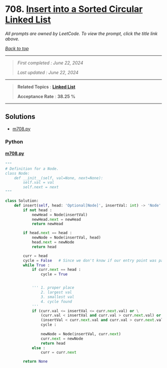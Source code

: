 # 708. [Insert into a Sorted Circular Linked List](<https://leetcode.com/problems/insert-into-a-sorted-circular-linked-list>)

*All prompts are owned by LeetCode. To view the prompt, click the title link above.*

*[Back to top](<../README.md>)*

------

> *First completed : June 22, 2024*
>
> *Last updated : June 22, 2024*

------

> **Related Topics** : **[Linked List](<by_topic/Linked List.md>)**
>
> **Acceptance Rate** : **38.25 %**

------

## Solutions

- [m708.py](<../my-submissions/m708.py>)
### Python
#### [m708.py](<../my-submissions/m708.py>)
```Python
"""
# Definition for a Node.
class Node:
    def __init__(self, val=None, next=None):
        self.val = val
        self.next = next
"""

class Solution:
    def insert(self, head: 'Optional[Node]', insertVal: int) -> 'Node':
        if not head :
            newHead = Node(insertVal)
            newHead.next = newHead
            return newHead

        if head.next == head :
            newNode = Node(insertVal, head)
            head.next = newNode
            return head

        curr = head
        cycle = False   # Since we don't know if our entry point was past intended
        while True :
            if curr.next == head :
                cycle = True


            ''' 1. proper place
                2. largest val
                3. smallest val 
                4. cycle found 
            '''
            if (curr.val <= insertVal <= curr.next.val) or \
                (curr.val < insertVal and curr.val > curr.next.val) or \
                (insertVal < curr.next.val and curr.val > curr.next.val) or \
                cycle :
                
                newNode = Node(insertVal, curr.next)
                curr.next = newNode
                return head
            else :
                curr = curr.next

        return None
```

